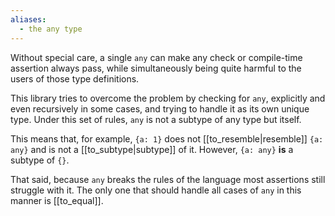 ```yaml
---
aliases:
  - the any type
---
```

Without special care, a single `any` can make any check or compile-time assertion always pass, while simultaneously being quite harmful to the users of those type definitions.

This library tries to overcome the problem by checking for `any`, explicitly and even recursively in some cases, and trying to handle it as its own unique type. Under this set of rules, `any` is not a subtype of any type but itself.

This means that, for example, `{a: 1}` does not [[to_resemble|resemble]] `{a: any}` and is not a [[to_subtype|subtype]] of it. However, `{a: any}` **is** a subtype of `{}`. 

That said, because `any` breaks the rules of the language most assertions still struggle with it. The only one that should handle all cases of `any` in this manner is [[to_equal]]. 
